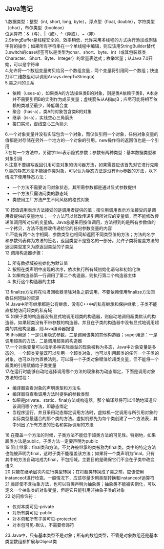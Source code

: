 ## Java笔记
1.数据类型：整型（int, short, long, byte），浮点型（float, double），字符类型（char），布尔类型（boolean）  
位运算符：&（与）、|（或）、^（异或）、~（非）  
2.StringBuffer是线程安全的，效率稍低，允许采用多线程的方式执行添加或删除字符的操作；如果所有字符串在一个单线程中编辑，则应该用StringBuilder替代  
3.switch的case标签可以是类型为char、short、byte、int（或其包装器类Character、Short、Byte、Integer）的常量表达式；枚举常量；从Java 7.0开始，可以是字符串  
4.允许将一个数组变量拷贝给另一个数组变量，两个变量将引用同一个数组；快速打印二维数组可以调用Arrays.deepToString(a)  
5.类之间的关系
- 依赖（uses-a），如果类A的方法操纵类B的对象，则是类A依赖于类B，A本身并不需要引用B的实例作为成员变量；虚线箭头从A指向B；应尽可能将相互依赖的类减至最少，降低耦合度
- 聚合（has-a），类A的对象包含类B的对象
- 继承（is-a），实线空心三角箭头
- 接口实现，虚线空心三角箭头

6.一个对象变量并没有实际包含一个对象，而仅仅引用一个对象，任何对象变量的值都是对存储在另外一个地方的一个对象的引用。new操作符的返回值也是一个引用  
7.在每一个方法中，关键字this表示隐式参数；参数有两种类型：基本数据类型和对象引用  
8.注意不要编写返回引用可变对象的访问器方法，如果需要应该首先对它进行克隆  
9.类的静态方法不能操作类对象，可以认为静态方法是没有this参数的方法，以下情况下使用静态方法：
- 一个方法不需要访问对象状态，其所需参数都是通过显式参数提供
- 一个方法只需访问类的静态域
- 类使用工厂方法产生不同风格的格式对象 

10.按值调用表示方法接受的是调用者提供的值；按引用调用表示方法接受的是调用者提供的变量地址；一个方法可以修改传递引用所对应的变量值，而不能修改传递值调用所对应的变量值。Java总是采用按值调用，方法得到的是所有参数值的一个拷贝，方法不能修改传递给它的任何参数变量的内容  
11.不能有两个名字相同、参数类型也相同却返回不同类型值的方法；方法的名字和参数列表称为方法的签名，返回类型不是签名的一部分。允许子类将覆盖方法的返回类型定义为原返回类型的子类型  
12.调用构造器步骤：
1. 所有数据域被初始化为默认值
2. 按照在类声明中出现的次序，依次执行所有域初始化语句和初始化块
3. 如果构造器第一行调用了第二个构造器，则执行第二个构造器主体
4. 执行这个构造器的主体

13.finalize方法将在垃圾回收器清除对象之前调用，不要依赖使用finalize方法回收任何短缺的资源  
14.Java中所有继承都是公有继承，没有C++中的私有继承和保护继承；子类不能直接地访问超类的私有域  
15.如果子类的构造器没有显式地调用超类的构造器，则自动地调用超类默认的构造器。如果超类没有不带参数的构造器，并且在子类的构造器中没有显式地调用超类的其他构造器，则Java编译器报错  
16.this用途：一是引用隐式参数，二是调用该类的其他构造器；super用途：一是调用超类的方法，二是调用超类的构造器  
17.一个对象变量可以指示多种实际类型的现象被称为多态，Java中对象变量是多态的，一个超类变量既可以引用一个超类对象，也可以引用超类的任何一个子类的对象，也可以称为置换法则。可以将一个子类对象赋值给超类变量，但不能将一个超类的引用赋值给子类变量  
17.在运行时能够自动地选择调用哪个方法的现象称为动态绑定，下面是调用对象方法的过程：
- 编译器查看对象的声明类型和方法名
- 编译器将查看调用方法时提供的参数类型
- 如果是private、static、final方法或构造器，那个编译器将可以准确地知道应该调用哪个方法，即静态绑定
- 当程序运行，并且采用动态绑定调用方法时，虚拟机一定调用与所引用对象的实际类型最适合的那个类的方法。虚拟机预先为每个类创建了一个方法表，其中列出了所有方法的签名和实际调用的方法  

18.在覆盖一个方法的时候，子类方法不能低于超类方法的可见性。特别地，如果超类方法是public，子类方法一定要声明为public  
19.阻止继承：final类和方法。不允许被继承的类被称为final类，类中的特定方法也能被声明为final，这时子类不能覆盖该方法；如果将一个类声明为final，只有其中的方法自动地成为final，不包括域。主要目的是确保它们不会在子类中改变语义  
20.只能在继承层次内进行类型转换；在将超类转换成子类之前，应该使用instanceof进行检查。一般情况下，应该尽量少用类型转换和instanceof运算符  
21.类即使不含抽象方法，也可以将类声明为抽象类；抽象类不能被实例化，可以定义一个抽象类的对象变量，但是它只能引用非抽象子类的对象  
22.访问修饰符：
- 仅对本类可见-private
- 对所有类可见-public
- 对本包和所有子类可见-protected
- 对本包可见-默认，不需要修饰符   

23.Java中，只有基本类型不是对象；所有的数组类型，不管是对象数组还是基本类型数组都扩展与Object类

